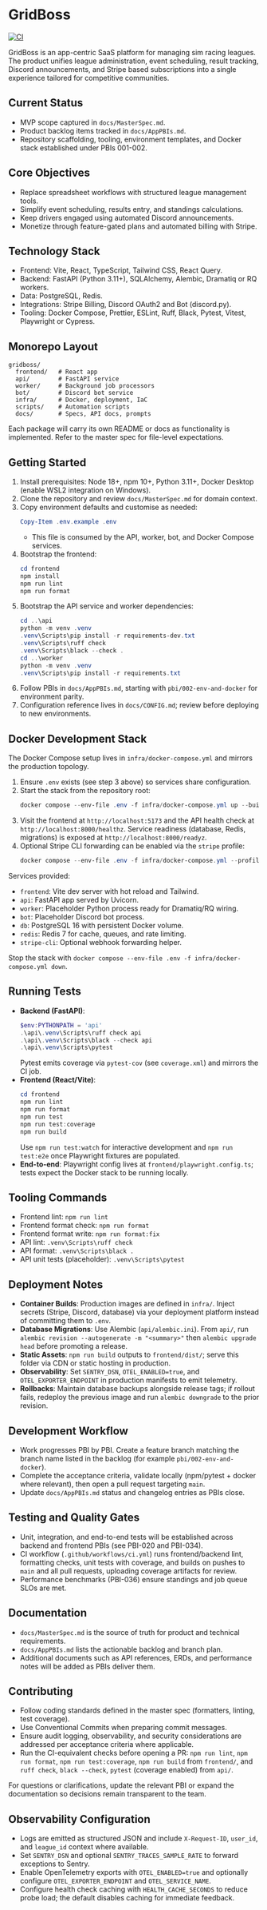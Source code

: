 # GridBoss
[![CI](https://github.com/GridBoss/GridBoss/actions/workflows/ci.yml/badge.svg)](https://github.com/GridBoss/GridBoss/actions/workflows/ci.yml)

GridBoss is an app-centric SaaS platform for managing sim racing leagues. The product unifies league administration, event scheduling, result tracking, Discord announcements, and Stripe based subscriptions into a single experience tailored for competitive communities.

## Current Status
- MVP scope captured in `docs/MasterSpec.md`.
- Product backlog items tracked in `docs/AppPBIs.md`.
- Repository scaffolding, tooling, environment templates, and Docker stack established under PBIs 001-002.

## Core Objectives
- Replace spreadsheet workflows with structured league management tools.
- Simplify event scheduling, results entry, and standings calculations.
- Keep drivers engaged using automated Discord announcements.
- Monetize through feature-gated plans and automated billing with Stripe.

## Technology Stack
- Frontend: Vite, React, TypeScript, Tailwind CSS, React Query.
- Backend: FastAPI (Python 3.11+), SQLAlchemy, Alembic, Dramatiq or RQ workers.
- Data: PostgreSQL, Redis.
- Integrations: Stripe Billing, Discord OAuth2 and Bot (discord.py).
- Tooling: Docker Compose, Prettier, ESLint, Ruff, Black, Pytest, Vitest, Playwright or Cypress.

## Monorepo Layout
```
gridboss/
  frontend/   # React app
  api/        # FastAPI service
  worker/     # Background job processors
  bot/        # Discord bot service
  infra/      # Docker, deployment, IaC
  scripts/    # Automation scripts
  docs/       # Specs, API docs, prompts
```
Each package will carry its own README or docs as functionality is implemented. Refer to the master spec for file-level expectations.

## Getting Started
1. Install prerequisites: Node 18+, npm 10+, Python 3.11+, Docker Desktop (enable WSL2 integration on Windows).
2. Clone the repository and review `docs/MasterSpec.md` for domain context.
3. Copy environment defaults and customise as needed:
   ```powershell
   Copy-Item .env.example .env
   ```
   - This file is consumed by the API, worker, bot, and Docker Compose services.
4. Bootstrap the frontend:
   ```powershell
   cd frontend
   npm install
   npm run lint
   npm run format
   ```
5. Bootstrap the API service and worker dependencies:
   ```powershell
   cd ..\api
   python -m venv .venv
   .venv\Scripts\pip install -r requirements-dev.txt
   .venv\Scripts\ruff check
   .venv\Scripts\black --check .
   cd ..\worker
   python -m venv .venv
   .venv\Scripts\pip install -r requirements.txt
   ```
6. Follow PBIs in `docs/AppPBIs.md`, starting with `pbi/002-env-and-docker` for environment parity.
7. Configuration reference lives in `docs/CONFIG.md`; review before deploying to new environments.

## Docker Development Stack
The Docker Compose setup lives in `infra/docker-compose.yml` and mirrors the production topology.

1. Ensure `.env` exists (see step 3 above) so services share configuration.
2. Start the stack from the repository root:
   ```powershell
   docker compose --env-file .env -f infra/docker-compose.yml up --build
   ```
3. Visit the frontend at `http://localhost:5173` and the API health check at `http://localhost:8000/healthz`. Service readiness (database, Redis, migrations) is exposed at `http://localhost:8000/readyz`.
4. Optional Stripe CLI forwarding can be enabled via the `stripe` profile:
   ```powershell
   docker compose --env-file .env -f infra/docker-compose.yml --profile stripe up stripe-cli
   ```

Services provided:
- `frontend`: Vite dev server with hot reload and Tailwind.
- `api`: FastAPI app served by Uvicorn.
- `worker`: Placeholder Python process ready for Dramatiq/RQ wiring.
- `bot`: Placeholder Discord bot process.
- `db`: PostgreSQL 16 with persistent Docker volume.
- `redis`: Redis 7 for cache, queues, and rate limiting.
- `stripe-cli`: Optional webhook forwarding helper.

Stop the stack with `docker compose --env-file .env -f infra/docker-compose.yml down`.

## Running Tests
- **Backend (FastAPI)**:
  ```powershell
  $env:PYTHONPATH = 'api'
  .\api\.venv\Scripts\ruff check api
  .\api\.venv\Scripts\black --check api
  .\api\.venv\Scripts\pytest
  ```
  Pytest emits coverage via `pytest-cov` (see `coverage.xml`) and mirrors the CI job.
- **Frontend (React/Vite)**:
  ```powershell
  cd frontend
  npm run lint
  npm run format
  npm run test
  npm run test:coverage
  npm run build
  ```
  Use `npm run test:watch` for interactive development and `npm run test:e2e` once Playwright fixtures are populated.
- **End-to-end**: Playwright config lives at `frontend/playwright.config.ts`; tests expect the Docker stack to be running locally.

## Tooling Commands
- Frontend lint: `npm run lint`
- Frontend format check: `npm run format`
- Frontend format write: `npm run format:fix`
- API lint: `.venv\Scripts\ruff check`
- API format: `.venv\Scripts\black .`
- API unit tests (placeholder): `.venv\Scripts\pytest`

## Deployment Notes
- **Container Builds**: Production images are defined in `infra/`. Inject secrets (Stripe, Discord, database) via your deployment platform instead of committing them to `.env`.
- **Database Migrations**: Use Alembic (`api/alembic.ini`). From `api/`, run `alembic revision --autogenerate -m "<summary>"` then `alembic upgrade head` before promoting a release.
- **Static Assets**: `npm run build` outputs to `frontend/dist/`; serve this folder via CDN or static hosting in production.
- **Observability**: Set `SENTRY_DSN`, `OTEL_ENABLED=true`, and `OTEL_EXPORTER_ENDPOINT` in production manifests to emit telemetry.
- **Rollbacks**: Maintain database backups alongside release tags; if rollout fails, redeploy the previous image and run `alembic downgrade` to the prior revision.

## Development Workflow
- Work progresses PBI by PBI. Create a feature branch matching the branch name listed in the backlog (for example `pbi/002-env-and-docker`).
- Complete the acceptance criteria, validate locally (npm/pytest + docker where relevant), then open a pull request targeting `main`.
- Update `docs/AppPBIs.md` status and changelog entries as PBIs close.

## Testing and Quality Gates
- Unit, integration, and end-to-end tests will be established across backend and frontend PBIs (see PBI-020 and PBI-034).
- CI workflow (`.github/workflows/ci.yml`) runs frontend/backend lint, formatting checks, unit tests with coverage, and builds on pushes to `main` and all pull requests, uploading coverage artifacts for review.
- Performance benchmarks (PBI-036) ensure standings and job queue SLOs are met.

## Documentation
- `docs/MasterSpec.md` is the source of truth for product and technical requirements.
- `docs/AppPBIs.md` lists the actionable backlog and branch plan.
- Additional documents such as API references, ERDs, and performance notes will be added as PBIs deliver them.

## Contributing
- Follow coding standards defined in the master spec (formatters, linting, test coverage).
- Use Conventional Commits when preparing commit messages.
- Ensure audit logging, observability, and security considerations are addressed per acceptance criteria where applicable.
- Run the CI-equivalent checks before opening a PR: `npm run lint`, `npm run format`, `npm run test:coverage`, `npm run build` from `frontend/`, and `ruff check`, `black --check`, `pytest` (coverage enabled) from `api/`.

For questions or clarifications, update the relevant PBI or expand the documentation so decisions remain transparent to the team.
## Observability Configuration
- Logs are emitted as structured JSON and include `X-Request-ID`, `user_id`, and `league_id` context where available.
- Set `SENTRY_DSN` and optional `SENTRY_TRACES_SAMPLE_RATE` to forward exceptions to Sentry.
- Enable OpenTelemetry exports with `OTEL_ENABLED=true` and optionally configure `OTEL_EXPORTER_ENDPOINT` and `OTEL_SERVICE_NAME`.
- Configure health check caching with `HEALTH_CACHE_SECONDS` to reduce probe load; the default disables caching for immediate feedback.
